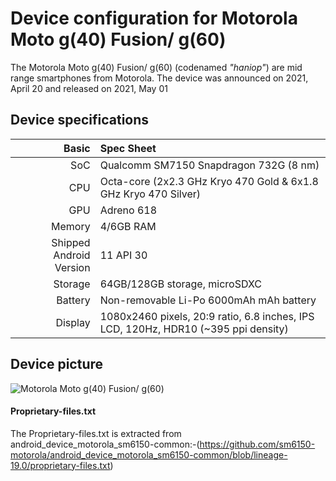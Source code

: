 Device configuration for Motorola Moto g(40) Fusion/ g(60)
=========================================

The Motorola Moto g(40) Fusion/ g(60) (codenamed _"haniop"_) are mid range smartphones from Motorola.
The device was announced on 2021, April 20 and released on 2021, May 01
## Device specifications

Basic   | Spec Sheet
-------:|:-------------------------
SoC     | Qualcomm SM7150 Snapdragon 732G (8 nm)
CPU     | Octa-core (2x2.3 GHz Kryo 470 Gold & 6x1.8 GHz Kryo 470 Silver)
GPU     | Adreno 618
Memory  | 4/6GB RAM
Shipped Android Version | 11 API 30
Storage | 64GB/128GB storage, microSDXC
Battery | Non-removable Li-Po 6000mAh mAh battery
Display | 1080x2460 pixels, 20:9 ratio, 6.8 inches, IPS LCD, 120Hz, HDR10 (~395 ppi density)

## Device picture

![Motorola Moto g(40) Fusion/ g(60)](https://fdn2.gsmarena.com/vv/pics/motorola/motorola-moto-g40-fusion-1.jpg)

#### Proprietary-files.txt
The Proprietary-files.txt is extracted from android_device_motorola_sm6150-common:-(https://github.com/sm6150-motorola/android_device_motorola_sm6150-common/blob/lineage-19.0/proprietary-files.txt)
